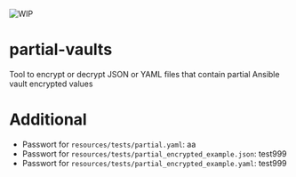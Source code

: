 ![WIP](https://img.shields.io/badge/work%20in%20progress-red)

# partial-vaults
Tool to encrypt or decrypt JSON or YAML files that contain partial Ansible vault encrypted values


# Additional

* Passwort for `resources/tests/partial.yaml`: aa
* Passwort for `resources/tests/partial_encrypted_example.json`: test999
* Passwort for `resources/tests/partial_encrypted_example.yaml`: test999
